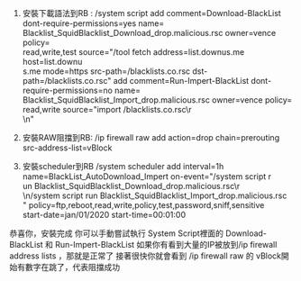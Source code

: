 

1. 安裝下載語法到RB :
/system script
add comment=Download-BlackList dont-require-permissions=yes name=\
    Blacklist_SquidBlacklist_Download_drop.malicious.rsc owner=vence policy=\
    read,write,test source="/tool fetch address=list.downus.me host=list.downu\
    s.me mode=https src-path=/blacklists.co.rsc dst-path=/blacklists.co.rsc"
add comment=Run-Impert-BlackList dont-require-permissions=no name=\
    Blacklist_SquidBlacklist_Import_drop.malicious.rsc owner=vence policy=\
    read,write source="import /blacklists.co.rsc\r\
    \n"

2. 安裝RAW阻擋到RB:
/ip firewall raw
add action=drop chain=prerouting src-address-list=vBlock

3. 安裝scheduler到RB
/system scheduler
add interval=1h name=BlackList_AutoDownload_Impert on-event="/system script r\
    un Blacklist_SquidBlacklist_Download_drop.malicious.rsc\r\
    \n/system script run   Blacklist_SquidBlacklist_Import_drop.malicious.rsc\
    " policy=ftp,reboot,read,write,policy,test,password,sniff,sensitive \
    start-date=jan/01/2020 start-time=00:01:00


恭喜你，安裝完成
你可以手動嘗試執行 System Script裡面的 Download-BlackList 和 Run-Impert-BlackList
如果你有看到大量的IP被放到/ip firewall address lists ，那就是正常了
接著很快你就會看到 /ip firewall raw 的 vBlock開始有數字在跳了，代表阻擋成功

